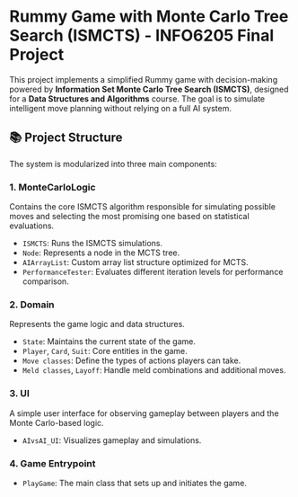 
# Rummy Game with Monte Carlo Tree Search (ISMCTS) - INFO6205 Final Project

This project implements a simplified Rummy game with decision-making powered by **Information Set Monte Carlo Tree Search (ISMCTS)**, designed for a **Data Structures and Algorithms** course. The goal is to simulate intelligent move planning without relying on a full AI system.

## 📚 Project Structure

The system is modularized into three main components:

### 1. **MonteCarloLogic**
Contains the core ISMCTS algorithm responsible for simulating possible moves and selecting the most promising one based on statistical evaluations.

- `ISMCTS`: Runs the ISMCTS simulations.
- `Node`: Represents a node in the MCTS tree.
- `AIArrayList`: Custom array list structure optimized for MCTS.
- `PerformanceTester`: Evaluates different iteration levels for performance comparison.

### 2. **Domain**
Represents the game logic and data structures.

- `State`: Maintains the current state of the game.
- `Player`, `Card`, `Suit`: Core entities in the game.
- `Move classes`: Define the types of actions players can take.
- `Meld classes`, `Layoff`: Handle meld combinations and additional moves.

### 3. **UI**
A simple user interface for observing gameplay between players and the Monte Carlo-based logic.
- `AIvsAI_UI`: Visualizes gameplay and simulations.

### 4. **Game Entrypoint**
- `PlayGame`: The main class that sets up and initiates the game.
```java
